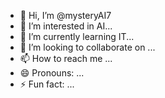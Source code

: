 - 👋 Hi, I’m @mysteryAI7
- 👀 I’m interested in AI...
- 🌱 I’m currently learning IT...
- 💞️ I’m looking to collaborate on ...
- 📫 How to reach me ...
- 😄 Pronouns: ...
- ⚡ Fun fact: ...

<!---
mysteryAI7/mysteryAI7 is a ✨ special ✨ repository because its `README.md` (this file) appears on your GitHub profile.
You can click the Preview link to take a look at your changes.
--->
